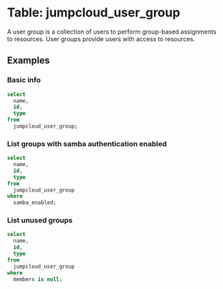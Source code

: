 # Table: jumpcloud_user_group

A user group is a collection of users to perform group-based assignments to resources. User groups provide users with access to resources.

## Examples

### Basic info

```sql
select
  name,
  id,
  type
from
  jumpcloud_user_group;
```

### List groups with samba authentication enabled

```sql
select
  name,
  id,
  type
from
  jumpcloud_user_group
where
  samba_enabled;
```

### List unused groups

```sql
select
  name,
  id,
  type
from
  jumpcloud_user_group
where
  members is null;
```

